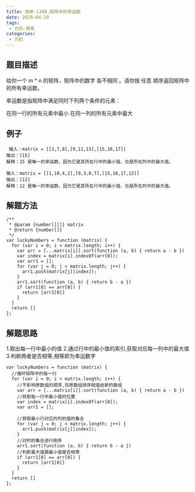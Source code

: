 ```yaml
---
title: 简单-1380.矩阵中的幸运数
date: 2020-04-20
tags:
 - 力扣-简单
categories: 
 - 力扣
---
```


## 题目描述
给你一个 m * n 的矩阵，矩阵中的数字 各不相同 。请你按 任意 顺序返回矩阵中的所有幸运数。

幸运数是指矩阵中满足同时下列两个条件的元素：

在同一行的所有元素中最小
在同一列的所有元素中最大
 
## 例子
```
 输入：matrix = [[3,7,8],[9,11,13],[15,16,17]]
输出：[15]
解释：15 是唯一的幸运数，因为它是其所在行中的最小值，也是所在列中的最大值。

```
```
输入：matrix = [[1,10,4,2],[9,3,8,7],[15,16,17,12]]
输出：[12]
解释：12 是唯一的幸运数，因为它是其所在行中的最小值，也是所在列中的最大值。

```


##  解题方法

```
/**
 * @param {number[][]} matrix
 * @return {number[]}
 */
var luckyNumbers = function (matrix) {
  for (var i = 0; i < matrix.length; i++) {
    var arr = [...matrix[i]].sort(function (a, b) { return a - b })
    var index = matrix[i].indexOf(arr[0]);
    var arr1 = [];
    for (var j = 0; j < matrix.length; j++) {
      arr1.push(matrix[j][index]);
    }
    arr1.sort(function (a, b) { return b - a })
    if (arr1[0] == arr[0]) {
      return [arr1[0]]
    }
  }
  return []
};
```
##  解题思路

1.取出每一行中最小的值
2.通过行中的最小值的索引,获取对应每一列中的最大值
3.判断两者是否相等,相等即为幸运数字

```
var luckyNumbers = function (matrix) {
  //循环矩阵中的每一行
  for (var i = 0; i < matrix.length; i++) {
    //不影响原数组的顺序,将原数组排序赋值给新的数组
    var arr = [...matrix[i]].sort(function (a, b) { return a - b })
    //获取每一行中最小值的位置
    var index = matrix[i].indexOf(arr[0]);
    var arr1 = [];

    //获取最小行对应的列的值的集合
    for (var j = 0; j < matrix.length; j++) {
      arr1.push(matrix[j][index]);
    }
    //对列的集合进行倒序
    arr1.sort(function (a, b) { return b - a })
    //判断最大值跟最小值是否相等
    if (arr1[0] == arr[0]) {
      return [arr1[0]]
    }
  }
  return []
};
```